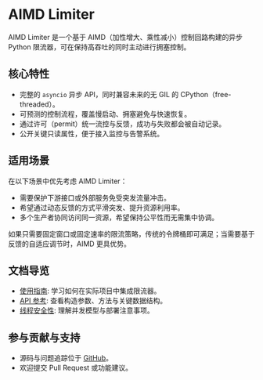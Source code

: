 # AIMD Limiter

AIMD Limiter 是一个基于 AIMD（加性增大、乘性减小）控制回路构建的异步 Python 限流器，可在保持高吞吐的同时主动进行拥塞控制。

## 核心特性

- 完整的 `asyncio` 异步 API，同时兼容未来的无 GIL 的 CPython（free-threaded）。
- 可预测的控制流程，覆盖慢启动、拥塞避免与快速恢复。
- 通过许可（permit）统一流控与反馈，成功与失败都会被自动记录。
- 公开关键只读属性，便于接入监控与告警系统。

## 适用场景

在以下场景中优先考虑 AIMD Limiter：

- 需要保护下游接口或外部服务免受突发流量冲击。
- 希望通过动态反馈的方式平滑突发、提升资源利用率。
- 多个生产者协同访问同一资源，希望保持公平性而无需集中协调。

如果只需要固定窗口或固定速率的限流策略，传统的令牌桶即可满足；当需要基于反馈的自适应调节时，AIMD 更具优势。

## 文档导览

- [使用指南](usage.zh.md): 学习如何在实际项目中集成限流器。
- [API 参考](api.zh.md): 查看构造参数、方法与关键数据结构。
- [线程安全性](thread-safety.zh.md): 理解并发模型与部署注意事项。

## 参与贡献与支持

- 源码与问题追踪位于 [GitHub](https://github.com/mxcoras/aimd-limiter)。
- 欢迎提交 Pull Request 或功能建议。
